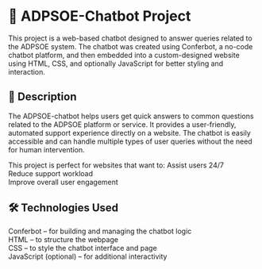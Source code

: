 # 💬 ADPSOE-Chatbot Project
This project is a web-based chatbot designed to answer queries related to the ADPSOE system. The chatbot was created using Conferbot, a no-code chatbot platform, and then embedded into a custom-designed website using HTML, CSS, and optionally JavaScript for better styling and interaction.

<h2>📄 Description</h2>
The ADPSOE-chatbot helps users get quick answers to common questions related to the ADPSOE platform or service. It provides a user-friendly, automated support experience directly on a website. The chatbot is easily accessible and can handle multiple types of user queries without the need for human intervention.<br>

This project is perfect for websites that want to:
Assist users 24/7<br>
Reduce support workload<br>
Improve overall user engagement<br>


<h2>🛠️ Technologies Used</h2>
Conferbot – for building and managing the chatbot logic<br>
HTML – to structure the webpage<br>
CSS – to style the chatbot interface and page<br>
JavaScript (optional) – for additional interactivity
